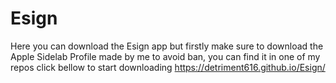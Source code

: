 # Esign
Here you can download the Esign app
but firstly make sure to download the Apple Sidelab Profile made by me to avoid ban, you can find it in one of my repos
click bellow to start downloading
https://detriment616.github.io/Esign/
